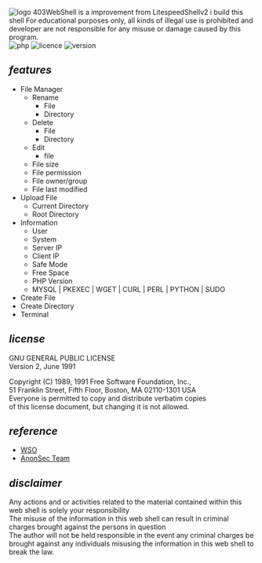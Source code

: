 ![logo](https://raw.githubusercontent.com/yon3zu/403WebShell/main/403webshells.png)
403WebShell is a improvement from LitespeedShellv2 i build this shell For educational purposes only, all kinds of illegal use is prohibited and developer are not responsible for any misuse or damage caused by this program.<br/>
![php](https://img.shields.io/badge/PHP-8.2-bf616a?style=flat-square)
![licence](https://img.shields.io/badge/LICENE-GPL2.0-ebcb8b?style=flat-square)
![version](https://img.shields.io/badge/VERSION-1.2.0-a3be8c?style=flat-square)

## _features_

- File Manager
  - Rename
    - File
    - Directory
  - Delete
    - File
    - Directory
  - Edit
    - file
  - File size
  - File permission
  - File owner/group
  - File last modified
- Upload File
  - Current Directory
  - Root Directory
- Information
  - User
  - System
  - Server IP
  - Client IP
  - Safe Mode
  - Free Space
  - PHP Version
  - MYSQL | PKEXEC | WGET | CURL | PERL | PYTHON | SUDO
- Create File
- Create Directory
- Terminal

## _license_

GNU GENERAL PUBLIC LICENSE<br/>
Version 2, June 1991

Copyright (C) 1989, 1991 Free Software Foundation, Inc.,<br/>
51 Franklin Street, Fifth Floor, Boston, MA 02110-1301 USA<br/>
Everyone is permitted to copy and distribute verbatim copies<br/>
of this license document, but changing it is not allowed.

## _reference_

- [WSO](https://github.com/mIcHyAmRaNe/wso-webshell)
- [AnonSec Team](https://anonsec-team.org)

## _disclaimer_

Any actions and or activities related to the material contained within this web shell is solely your responsibility<br/>
The misuse of the information in this web shell can result in criminal charges brought against the persons in question<br/>
The author will not be held responsible in the event any criminal charges be brought against any individuals misusing the information in this web shell to break the law.
